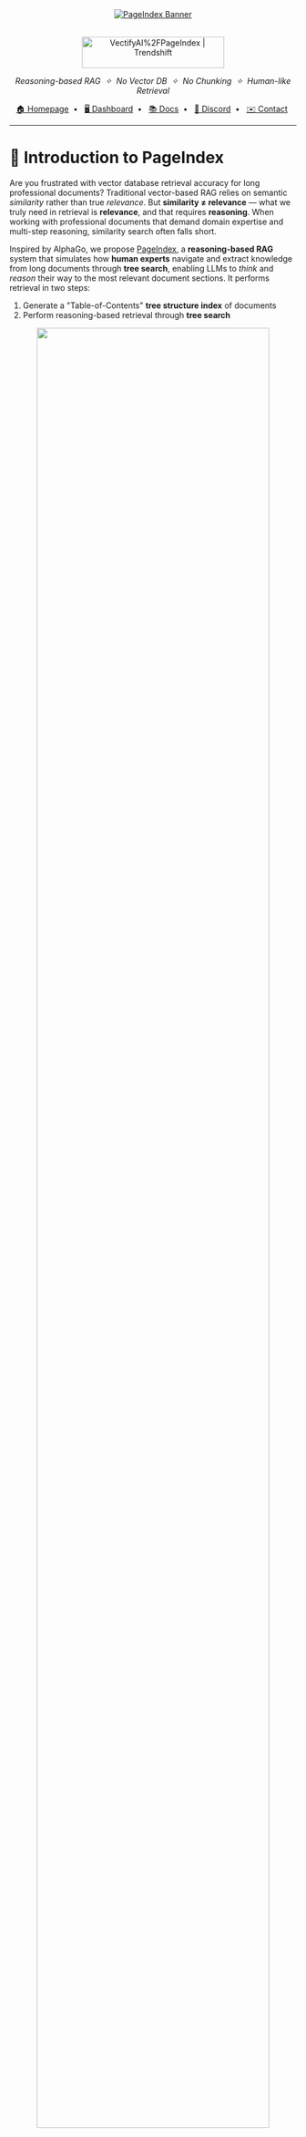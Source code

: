 <div align="center">
  
<a href="https://vectify.ai/pageindex" target="_blank">
  <img src="https://github.com/user-attachments/assets/46201e72-675b-43bc-bfbd-081cc6b65a1d" alt="PageIndex Banner" />
</a>

<br/>
<br/>

<p align="center">
  <a href="https://trendshift.io/repositories/14736" target="_blank"><img src="https://trendshift.io/api/badge/repositories/14736" alt="VectifyAI%2FPageIndex | Trendshift" style="width: 250px; height: 55px;" width="250" height="55"/></a>
</p>

<p align="center"><i>Reasoning-based RAG&nbsp; ✧ &nbsp;No Vector DB&nbsp; ✧ &nbsp;No Chunking&nbsp; ✧ &nbsp;Human-like Retrieval</i></p>

<p align="center">
  <a href="https://vectify.ai">🏠 Homepage</a>&nbsp; • &nbsp;
  <a href="https://dash.pageindex.ai">🖥️ Dashboard</a>&nbsp; • &nbsp;
  <a href="https://docs.pageindex.ai/quickstart">📚 Docs</a>&nbsp; • &nbsp;
  <a href="https://discord.com/invite/VuXuf29EUj">💬 Discord</a>&nbsp; • &nbsp;
  <a href="https://ii2abc2jejf.typeform.com/to/tK3AXl8T">✉️ Contact</a>&nbsp;
</p>
  
</div>

---

#  📄 Introduction to PageIndex

Are you frustrated with vector database retrieval accuracy for long professional documents? Traditional vector-based RAG relies on semantic *similarity* rather than true *relevance*. But **similarity ≠ relevance** — what we truly need in retrieval is **relevance**, and that requires **reasoning**. When working with professional documents that demand domain expertise and multi-step reasoning, similarity search often falls short.

Inspired by AlphaGo, we propose [PageIndex](https://vectify.ai/pageindex), a **reasoning-based RAG** system that simulates how **human experts** navigate and extract knowledge from long documents through **tree search**, enabling LLMs to *think* and *reason* their way to the most relevant document sections. It performs retrieval in two steps:

1. Generate a "Table-of-Contents" **tree structure index** of documents
2. Perform reasoning-based retrieval through **tree search**

<div align="center">
    <img src="https://docs.pageindex.ai/images/cookbook/vectorless-rag.png" width="90%">
</div>

### 💡 Features 

Compared to traditional vector-based RAG, PageIndex features:
- **No Vectors Needed**: Uses document structure and LLM reasoning for retrieval.
- **No Chunking Needed**: Documents are organized into natural sections, not artificial chunks.
- **Human-like Retrieval**: Simulates how human experts navigate and extract knowledge from complex documents.
- **Transparent Retrieval Process**: Retrieval based on reasoning — say goodbye to approximate vector search ("vibe retrieval").

PageIndex powers a reasoning-based RAG system that achieved [98.7% accuracy](https://github.com/VectifyAI/Mafin2.5-FinanceBench) on FinanceBench, showing state-of-the-art performance in professional document analysis (see our [blog post](https://vectify.ai/blog/Mafin2.5) for details).

### 🚀 Deployment Options
- 🛠️ Self-host — run locally with this open-source repo
- ☁️ **[Cloud Service](https://dash.pageindex.ai/)** — try instantly with our 🖥️ [Dashboard](https://dash.pageindex.ai/) or 🔌 [API](https://docs.pageindex.ai/quickstart), no setup required

### ⚡ Quick Hands-on

Check out this simple [*Vectorless RAG Notebook*](https://github.com/VectifyAI/PageIndex/blob/main/cookbook/pageindex_RAG_simple.ipynb) — a minimal, hands-on, reasoning-based RAG pipeline using **PageIndex**.
<p align="center">
<a href="https://colab.research.google.com/github/VectifyAI/PageIndex/blob/main/cookbook/pageindex_RAG_simple.ipynb">
    <img src="https://img.shields.io/badge/Open_In_Colab-Vectorless_RAG_With_PageIndex-orange?style=for-the-badge&logo=googlecolab" alt="Open in Colab"/>
  </a>
</p>

---

# 📦 PageIndex Tree Structure
PageIndex can transform lengthy PDF documents into a semantic **tree structure**, similar to a _"table of contents"_ but optimized for use with Large Language Models (LLMs). It's ideal for: financial reports, regulatory filings, academic textbooks, legal or technical manuals, and any document that exceeds LLM context limits.

Here is an example output. See more [example documents](https://github.com/VectifyAI/PageIndex/tree/main/tests/pdfs) and [generated trees](https://github.com/VectifyAI/PageIndex/tree/main/tests/results).

```
...
{
  "title": "Financial Stability",
  "node_id": "0006",
  "start_index": 21,
  "end_index": 22,
  "summary": "The Federal Reserve ...",
  "nodes": [
    {
      "title": "Monitoring Financial Vulnerabilities",
      "node_id": "0007",
      "start_index": 22,
      "end_index": 28,
      "summary": "The Federal Reserve's monitoring ..."
    },
    {
      "title": "Domestic and International Cooperation and Coordination",
      "node_id": "0008",
      "start_index": 28,
      "end_index": 31,
      "summary": "In 2023, the Federal Reserve collaborated ..."
    }
  ]
}
...
```

 You can either generate the PageIndex tree structure with this open-source repo or try our ☁️ **[Cloud Service](https://dash.pageindex.ai/)** — instantly accessible via our 🖥️ [Dashboard](https://dash.pageindex.ai/) or 🔌 [API](https://docs.pageindex.ai/quickstart), with no setup required.

---

# 🚀 Package Usage

You can follow these steps to generate a PageIndex tree from a PDF document.

### 1. Install dependencies

```bash
pip3 install --upgrade -r requirements.txt
```

### 2. Set your OpenAI API key

Create a `.env` file in the root directory and add your API key:

```bash
CHATGPT_API_KEY=your_openai_key_here
```

### 3. Run PageIndex on your PDF

```bash
python3 run_pageindex.py --pdf_path /path/to/your/document.pdf
```

<details>
<summary><strong>Optional parameters</strong></summary>
<br>
You can customize the processing with additional optional arguments:

```
--model                 OpenAI model to use (default: gpt-4o-2024-11-20)
--toc-check-pages       Pages to check for table of contents (default: 20)
--max-pages-per-node    Max pages per node (default: 10)
--max-tokens-per-node   Max tokens per node (default: 20000)
--if-add-node-id        Add node ID (yes/no, default: yes)
--if-add-node-summary   Add node summary (yes/no, default: yes)
--if-add-doc-description Add doc description (yes/no, default: yes)
```
</details>

<details>
<summary><strong>Markdown support</strong></summary>
<br>
We also provide a markdown support for PageIndex. You can use the `-md` flag to generate a tree structure for a markdown file.

```bash
python3 run_pageindex.py --md_path /path/to/your/document.md
```

> Notice: in this function, we use "#" to determine node heading and their levels. For example, "##" is level 2, "###" is level 3, etc. Make sure your markdown file is formatted correctly. If your Markdown file was converted from a PDF or HTML, we don’t recommend using this function, since most existing conversion tools cannot preserve the original hierarchy. Instead, use our [PageIndex OCR](https://pageindex.ai/blog/ocr), which is designed to preserve the original hierarchy, to convert the PDF to a markdown file and then use this function.
</details>

---

# ☁️ Improved Tree Generation with PageIndex OCR

This repo is designed for generating PageIndex tree structure for simple PDFs, but many real-world use cases involve complex PDFs that are hard to parsed by classic python tools. However, extracting high-quality text from PDF documents remains a non-trivial challenge. Most OCR tools only extract page-level content, losing the broader document context and hierarchy.

To address this, we introduced PageIndex OCR — the first long-context OCR model designed to preserve the global structure of documents. PageIndex OCR significantly outperforms other leading OCR tools, such as those from Mistral and Contextual AI, in recognizing true hierarchy and semantic relationships across document pages.

- Experience next-level OCR quality with PageIndex OCR at our [Dashboard](https://dash.pageindex.ai/).
- Integrate seamlessly PageIndex OCR into your stack via our [API](https://docs.pageindex.ai/quickstart).

<p align="center">
  <img src="https://github.com/user-attachments/assets/eb35d8ae-865c-4e60-a33b-ebbd00c41732" width="90%">
</p>

---

# 📈 Case Study: Mafin 2.5 on FinanceBench

[Mafin 2.5](https://vectify.ai/mafin) is a state-of-the-art reasoning-based RAG model designed specifically for financial document analysis. Powered by **PageIndex**, it achieved a market-leading [**98.7% accuracy**](https://vectify.ai/blog/Mafin2.5) on the [FinanceBench](https://arxiv.org/abs/2311.11944) benchmark — significantly outperforming traditional vector-based RAG systems.

PageIndex's hierarchical indexing enabled precise navigation and extraction of relevant content from complex financial reports, such as SEC filings and earnings disclosures.

👉 See the full [benchmark results](https://github.com/VectifyAI/Mafin2.5-FinanceBench) and our [blog post](https://vectify.ai/blog/Mafin2.5) for detailed comparisons and performance metrics.

<div align="center">
  <a href="https://github.com/VectifyAI/Mafin2.5-FinanceBench">
    <img src="https://github.com/user-attachments/assets/571aa074-d803-43c7-80c4-a04254b782a3" width="90%">
  </a>
</div>

---

# 🔎 Learn More about PageIndex

### Resources & Guides

- 📖 Explore our [Tutorials](https://docs.pageindex.ai/doc-search) for practical guides and strategies, including *Document Search* and *Tree Search*.  
- 🧪 Browse the [Cookbook](https://docs.pageindex.ai/cookbook/vectorless-rag-pageindex) for practical recipes and advanced use cases.  
- ⚙️ Refer to the [API Documentation](https://docs.pageindex.ai/quickstart) for integration details and configuration options.

### ⭐ Support Us

Leave a star if you like our project. Thank you!  

<p align="center">
  <img src="https://github.com/user-attachments/assets/eae4ff38-48ae-4a7c-b19f-eab81201d794" width="75%">
</p>

### Connect with Us  
[𝕏 Twitter](https://x.com/VectifyAI) &nbsp;&nbsp;•&nbsp;&nbsp; [💼 LinkedIn](https://www.linkedin.com/company/vectify-ai/) &nbsp;&nbsp;•&nbsp;&nbsp; [💬 Discord](https://discord.com/invite/VuXuf29EUj) &nbsp;&nbsp;•&nbsp;&nbsp; [✉️ Contact Us](https://ii2abc2jejf.typeform.com/to/tK3AXl8T)

---

© 2025 [Vectify AI](https://vectify.ai)
